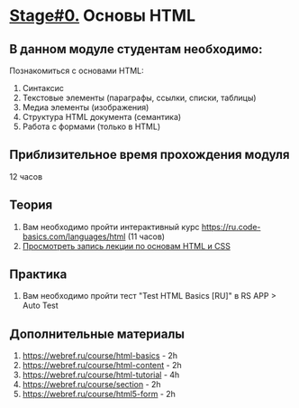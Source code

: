# [Stage#0.](../../README.md) Основы HTML
## В данном модуле студентам необходимо:
Познакомиться с основами HTML:
1. Cинтаксис
2. Текстовые элементы (параграфы, ссылки, списки, таблицы)
3. Медиа элементы (изображения)
4. Структура HTML документа (семантика)
5. Работа с формами (только в HTML)

## Приблизительное время прохождения модуля
12 часов

## Теория 
1. Вам необходимо пройти интерактивный курс https://ru.code-basics.com/languages/html (11 часов)
2. [Просмотреть запись лекции по основам HTML и CSS](https://youtu.be/4Zj7tRlQJao?list=PLzLiprpVuH8df24MzZp-l5QMsJWJbi9qP)

## Практика 
1. Вам необходимо пройти тест "Test HTML Basics [RU]" в RS APP > Auto Test

## Дополнительные материалы
1. https://webref.ru/course/html-basics - 2h
2. https://webref.ru/course/html-content - 2h
3. https://webref.ru/course/html-tutorial - 4h
4. https://webref.ru/course/section - 2h
5. https://webref.ru/course/html5-form - 2h

